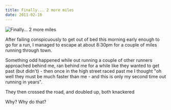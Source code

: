 ```yaml
---
title: Finally... 2 more miles
date: 2011-02-10
---
```


![Finally... 2 more miles](https://source.unsplash.com/-m88z7ily-w/1600x900)

After failing conspicuously to get out of bed this morning early enough to go for a run, I managed to escape at about 8:30pm for a couple of miles running through town.

Something odd happened while out running a couple of other runners approached behind me, ran behind me for a while like they wanted to get past (but didn't) - then once in the high street raced past me I thought "oh well they must be much faster than me - and this is only my second time out running in years".

They then crossed the road, and doubled up, both knackered

Why? Why do that?